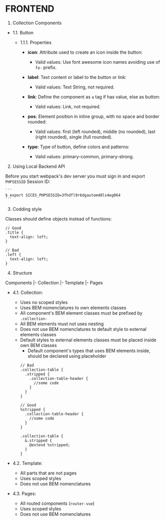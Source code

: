 FRONTEND
========

1. Collection Components

  - 1.1. Button

    - 1.1.1. Properties

      - **icon**: Attribute used to create an icon inside the button:
        - Valid values: Use font awesome icon names avoiding use of `fa-` prefix.

      - **label**: Text content or label to the button or link:
        - Valid values: Text String, not required.

      - **link**: Define the component as `a` tag if has value, else as button:
        - Valid values: Link, not required.

      - **pos**: Element position in inline group, with no space and border rounded:
        - Valid values: first (left rounded), middle (no rounded), last (right rounded), single (full rounded).

      - **type**: Type of button, define colors and patterns:
        - Valid values: primary-common, primary-strong.


2. Using Local Backend API

  Before you start webpack's dev server you must sign in and export `PHPSESSID` Session ID:

    ```
    $ export SICES_PHPSESSID=3fhdfl9r6dgautom48ls4eg064
    ```

3. Codding style

  Classes should define objects instead of functions:
  ```
  // Good
  .title {
    text-align: left;
  }

  // Bad
  .left {
    text-align: left;
  }
  ```

4. Structure

  Components
  |- Collection
  |- Template
  |- Pages

  - 4.1. Collection:

    - Uses no scoped styles
    - Uses BEM nomenclatures to own elements classes
    - All component's BEM element classes must be prefixed by `.collection-`
    - All BEM elements must not uses nesting
    - Does not use BEM nomenclatures to default style to external elements classes
    - Default styles to external elements classes must be placed inside own BEM classes
      - Default component's types that uses BEM elements inside, should be declared using placeholder
      ```
      // Bad
      .collection-table {
        .stripped {
          .collection-table-header {
            //some code
          }
        }
      }

      // Good
      %stripped {
        .collection-table-header {
          //some code
        }
      }

      .collection-table {
        &.stripped {
          @extend %stripped;
        }
      }
      ```

  - 4.2. Template:

    - All parts that are not pages
    - Uses scoped styles
    - Does not use BEM nomenclatures

  - 4.3. Pages:

    - All routed components (`router-vue`)
    - Uses scoped styles
    - Does not use BEM nomenclatures
